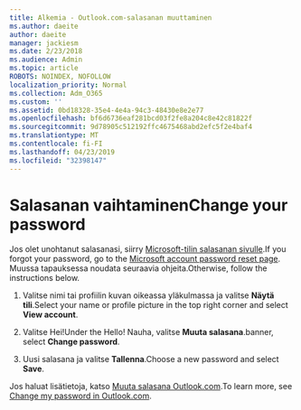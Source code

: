 ```yaml
---
title: Alkemia - Outlook.com-salasanan muuttaminen
ms.author: daeite
author: daeite
manager: jackiesm
ms.date: 2/23/2018
ms.audience: Admin
ms.topic: article
ROBOTS: NOINDEX, NOFOLLOW
localization_priority: Normal
ms.collection: Adm_O365
ms.custom: ''
ms.assetid: 0bd18328-35e4-4e4a-94c3-48430e8e2e77
ms.openlocfilehash: bf6d6736eaf281bcd03f2fe8a204c8e42c81822f
ms.sourcegitcommit: 9d78905c512192ffc4675468abd2efc5f2e4baf4
ms.translationtype: MT
ms.contentlocale: fi-FI
ms.lasthandoff: 04/23/2019
ms.locfileid: "32398147"
---
```

# <a name="change-your-password"></a><span data-ttu-id="ea4ce-102">Salasanan vaihtaminen</span><span class="sxs-lookup"><span data-stu-id="ea4ce-102">Change your password</span></span>

<span data-ttu-id="ea4ce-103">Jos olet unohtanut salasanasi, siirry [Microsoft-tilin salasanan sivulle](https://go.microsoft.com/fwlink/p/?linkid=841909).</span><span class="sxs-lookup"><span data-stu-id="ea4ce-103">If you forgot your password, go to the [Microsoft account password reset page](https://go.microsoft.com/fwlink/p/?linkid=841909).</span></span> <span data-ttu-id="ea4ce-104">Muussa tapauksessa noudata seuraavia ohjeita.</span><span class="sxs-lookup"><span data-stu-id="ea4ce-104">Otherwise, follow the instructions below.</span></span>
  
1. <span data-ttu-id="ea4ce-105">Valitse nimi tai profiilin kuvan oikeassa yläkulmassa ja valitse **Näytä tili**.</span><span class="sxs-lookup"><span data-stu-id="ea4ce-105">Select your name or profile picture in the top right corner and select **View account**.</span></span> 
    
2. <span data-ttu-id="ea4ce-106">Valitse Hei!</span><span class="sxs-lookup"><span data-stu-id="ea4ce-106">Under the Hello!</span></span> <span data-ttu-id="ea4ce-107">Nauha, valitse **Muuta salasana**.</span><span class="sxs-lookup"><span data-stu-id="ea4ce-107">banner, select **Change password**.</span></span> 
    
3. <span data-ttu-id="ea4ce-108">Uusi salasana ja valitse **Tallenna**.</span><span class="sxs-lookup"><span data-stu-id="ea4ce-108">Choose a new password and select **Save**.</span></span> 
    
<span data-ttu-id="ea4ce-109">Jos haluat lisätietoja, katso [Muuta salasana Outlook.com](https://support.office.com/article/2138d690-811c-4545-b2f3-e4dbe80c9735.aspx).</span><span class="sxs-lookup"><span data-stu-id="ea4ce-109">To learn more, see [Change my password in Outlook.com](https://support.office.com/article/2138d690-811c-4545-b2f3-e4dbe80c9735.aspx).</span></span>
  

